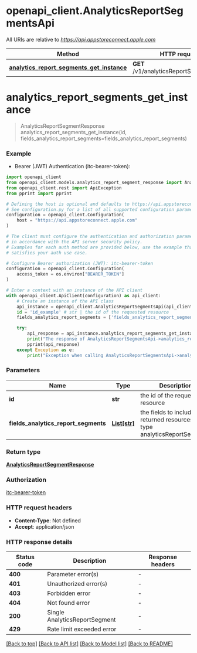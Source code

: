# openapi_client.AnalyticsReportSegmentsApi

All URIs are relative to *https://api.appstoreconnect.apple.com*

Method | HTTP request | Description
------------- | ------------- | -------------
[**analytics_report_segments_get_instance**](AnalyticsReportSegmentsApi.md#analytics_report_segments_get_instance) | **GET** /v1/analyticsReportSegments/{id} | 


# **analytics_report_segments_get_instance**
> AnalyticsReportSegmentResponse analytics_report_segments_get_instance(id, fields_analytics_report_segments=fields_analytics_report_segments)

### Example

* Bearer (JWT) Authentication (itc-bearer-token):

```python
import openapi_client
from openapi_client.models.analytics_report_segment_response import AnalyticsReportSegmentResponse
from openapi_client.rest import ApiException
from pprint import pprint

# Defining the host is optional and defaults to https://api.appstoreconnect.apple.com
# See configuration.py for a list of all supported configuration parameters.
configuration = openapi_client.Configuration(
    host = "https://api.appstoreconnect.apple.com"
)

# The client must configure the authentication and authorization parameters
# in accordance with the API server security policy.
# Examples for each auth method are provided below, use the example that
# satisfies your auth use case.

# Configure Bearer authorization (JWT): itc-bearer-token
configuration = openapi_client.Configuration(
    access_token = os.environ["BEARER_TOKEN"]
)

# Enter a context with an instance of the API client
with openapi_client.ApiClient(configuration) as api_client:
    # Create an instance of the API class
    api_instance = openapi_client.AnalyticsReportSegmentsApi(api_client)
    id = 'id_example' # str | the id of the requested resource
    fields_analytics_report_segments = ['fields_analytics_report_segments_example'] # List[str] | the fields to include for returned resources of type analyticsReportSegments (optional)

    try:
        api_response = api_instance.analytics_report_segments_get_instance(id, fields_analytics_report_segments=fields_analytics_report_segments)
        print("The response of AnalyticsReportSegmentsApi->analytics_report_segments_get_instance:\n")
        pprint(api_response)
    except Exception as e:
        print("Exception when calling AnalyticsReportSegmentsApi->analytics_report_segments_get_instance: %s\n" % e)
```



### Parameters


Name | Type | Description  | Notes
------------- | ------------- | ------------- | -------------
 **id** | **str**| the id of the requested resource | 
 **fields_analytics_report_segments** | [**List[str]**](str.md)| the fields to include for returned resources of type analyticsReportSegments | [optional] 

### Return type

[**AnalyticsReportSegmentResponse**](AnalyticsReportSegmentResponse.md)

### Authorization

[itc-bearer-token](../README.md#itc-bearer-token)

### HTTP request headers

 - **Content-Type**: Not defined
 - **Accept**: application/json

### HTTP response details

| Status code | Description | Response headers |
|-------------|-------------|------------------|
**400** | Parameter error(s) |  -  |
**401** | Unauthorized error(s) |  -  |
**403** | Forbidden error |  -  |
**404** | Not found error |  -  |
**200** | Single AnalyticsReportSegment |  -  |
**429** | Rate limit exceeded error |  -  |

[[Back to top]](#) [[Back to API list]](../README.md#documentation-for-api-endpoints) [[Back to Model list]](../README.md#documentation-for-models) [[Back to README]](../README.md)

